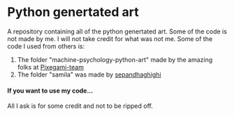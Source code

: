 # Python genertated art

A repository containing all of the python genertated art. Some of the code is not made by me. I will not take credit for what was not me. Some of the code I used from others is:
1. The folder "machine-psychology-python-art" made by the amazing folks at [Pixegami-team](https://github.com/pixegami-team/machine-psychology-python-art)
2. The folder "samila" was made by [sepandhaghighi](https://github.com/sepandhaghighi/samila)


#### If you want to use my code...
All I ask is for some credit and not to be ripped off.